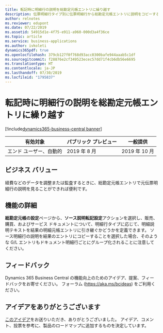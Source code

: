 ```yaml
---
title: 転記時に明細行の説明を総勘定元帳エントリに繰り越す
description: 伝票明細行タイプ別に伝票明細行から総勘定元帳エントリに説明をコピーすることができます。
author: relnotes
ms.reviewer: edupont
ms.date: 07/22/2019
ms.assetid: 54915d1e-4f75-e911-a960-000d3a4f36ce
ms.topic: article
ms.service: business-applications
ms.author: ivkoleti
dynamics365pdf: true
ms.openlocfilehash: 379cb127f0f768d93acc0300bafe944aaab5c1df
ms.sourcegitcommit: f28876e2cf349523ecec57dd71f4cb6db56e6695
ms.translationtype: HT
ms.contentlocale: ja-JP
ms.lasthandoff: 07/30/2019
ms.locfileid: "1795837"
---
```

# <a name="carry-line-descriptions-to-general-ledger-entries-when-posting"></a>転記時に明細行の説明を総勘定元帳エントリに繰り越す
[!include[dynamics365-business-central banner](../includes/dynamics365-business-central.md)]

| 有効対象    |  パブリック プレビュー | 一般提供 | 
| ---------- | ---------- |---------- |
|エンド ユーザー、自動的|2019 年 8 月| 2019 年 10 月|


## <a name="business-value"></a>ビジネス バリュー
<!-- bv start -->
経費などのデータを調整または監査するときに、総勘定元帳エントリで元伝票明細行の説明を見ることができれば便利です。
<!-- bv end -->



## <a name="feature-details"></a>機能の詳細
<!--feature detail start -->
**総勘定元帳の設定**ページから、**ソース説明転記設定**アクションを選択し、販売、購買、およびサービス ドキュメントについて、明細行タイプに応じて、明細説明テキストを結果の明細元帳エントリに引き継ぐかどうかを定義できます。 ソース明細行の説明を結果のエントリにコピーすることを選択した場合、そのような G/L エントリもドキュメント明細行ごとにグループ化されることに注意してください。
<!--feature detail end -->








## <a name="tell-us-what-you-think"></a>フィードバック
Dynamics 365 Business Central の機能向上のためのアイデア、提案、フィードバックをお寄せください。 フォーラム (https://aka.ms/bcideas) をご利用ください。



## <a name="thank-you-for-your-idea"></a>アイデアをありがとうございます
[このアイデア](https://experience.dynamics.com/ideas/idea/?ideaid=1935a4ff-b040-e811-a822-0003ff68bbc0)をお送りいただき、ありがとうございました。 アイデア、コメント、投票を参考に、製品のロードマップに追加するものを決定しています。
